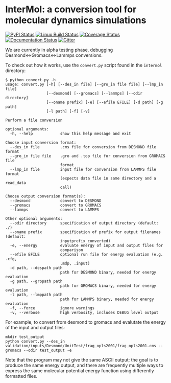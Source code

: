 InterMol: a conversion tool for molecular dynamics simulations
==============================================================

[![PyPI Status](https://badge.fury.io/py/intermol.png)](http://badge.fury.io/py/intermol)
[![Linux Build Status](https://travis-ci.org/ctk3b/intermol.png?branch=feature/desmond)](https://travis-ci.org/ctk3b/intermol)
[![Coverage Status](https://coveralls.io/repos/ctk3b/intermol/badge.png?branch=feature/desmond)](https://coveralls.io/r/ctk3b/intermol)
[![Documentation Status](https://readthedocs.org/projects/intermol/badge/?version=develop)](http://intermol.readthedocs.org/en/develop/)
[![Gitter](https://badges.gitter.im/Join%20Chat.svg)](https://gitter.im/shirtsgroup/InterMol?utm_source=badge&utm_medium=badge&utm_campaign=pr-badge&utm_content=badge)

We are currently in alpha testing phase, debugging Desmond<=>Gromacs<=>Lammps conversions.

To check out how it works, use the ````convert.py```` script found in the ````intermol```` directory:

````
$ python convert.py -h
usage: convert.py [-h] [--des_in file] [--gro_in file file] [--lmp_in file]
                  [--desmond] [--gromacs] [--lammps] [--odir directory]
                  [--oname prefix] [-e] [--efile EFILE] [-d path] [-g path]
                  [-l path] [-f] [-v]

Perform a file conversion

optional arguments:
  -h, --help            show this help message and exit

Choose input conversion format:
  --des_in file         .cms file for conversion from DESMOND file format
  --gro_in file file    .gro and .top file for conversion from GROMACS file
                        format
  --lmp_in file         input file for conversion from LAMMPS file format
                        (expects data file in same directory and a read_data
                        call)

Choose output conversion format(s):
  --desmond             convert to DESMOND
  --gromacs             convert to GROMACS
  --lammps              convert to LAMMPS

Other optional arguments:
  --odir directory      specification of output directory (default: ./)
  --oname prefix        specification of prefix for output filenames (default:
                        inputprefix_converted)
  -e, --energy          evaluate energy of input and output files for
                        comparison
  --efile EFILE         optional run file for energy evaluation (e.g. .cfg,
                        .mdp, .input)
  -d path, --despath path
                        path for DESMOND binary, needed for energy evaluation
  -g path, --gropath path
                        path for GROMACS binary, needed for energy evaluation
  -l path, --lmppath path
                        path for LAMMPS binary, needed for energy evaluation
  -f, --force           ignore warnings
  -v, --verbose         high verbosity, includes DEBUG level output
````

For example, to convert from desmond to gromacs and evalutate the energy of the input and output files:

````
mkdir test_output
python convert.py --des_in validation/inputs/Desmond/UnitTest/frag_opls2001/frag_opls2001.cms --gromacs --odir test_output -e
````

Note that the program may not give the same ASCII output; the goal is to
produce the same energy output, and there are frequently multiple ways to
express the same molecular potential energy function using differently
formatted files.
